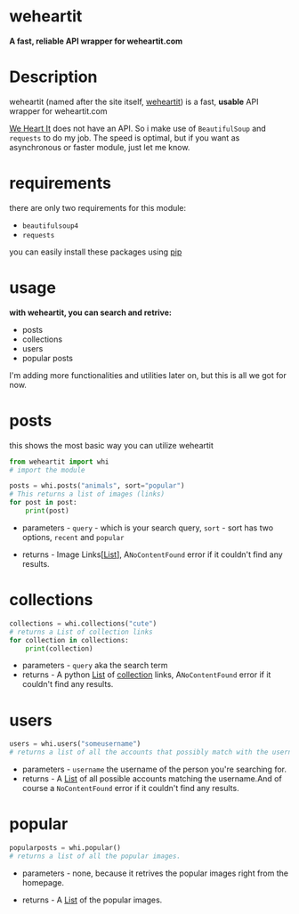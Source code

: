 # **weheartit**

**A fast, reliable API wrapper for weheartit.com**

# Description
weheartit (named after the site itself, [weheartit](https://weheartit.com))
is a fast, **usable** API wrapper for weheartit.com

[We Heart It](https://weheartit.com) does not have an API. So i make use of `BeautifulSoup`
and `requests` to do my job. The speed is optimal, but if you want
as asynchronous or faster module, just let me know.


# requirements
there are only two requirements for this module:
* `beautifulsoup4`
* `requests`

you can easily install these packages using [pip](https://pypi.org)


# usage
**with weheartit, you can search and retrive:**
* posts
* collections
* users
* popular posts

I'm adding more functionalities and utilities later on, 
but this is all we got for now. 


# posts

this shows the most basic way you can utilize weheartit
```python
from weheartit import whi
# import the module

posts = whi.posts("animals", sort="popular") 
# This returns a list of images (links) 
for post in post:
    print(post) 
```
* parameters - `query` - which is your search query, 
`sort` - sort has two options, `recent` and `popular`

* returns - Image Links[[List](https://docs.python.org/3/library/stdtypes.html#list)], A`NoContentFound` error if it couldn't find any results. 


# collections

```python
collections = whi.collections("cute") 
# returns a List of collection links
for collection in collections:
    print(collection) 
```
* parameters - `query` aka the search term
* returns - A python [List](https://docs.python.org/3/library/stdtypes.html#list) 
of [collection](https://weheartit.com/aargauu/collections/180895449-?usr=64895904) links, A`NoContentFound` error if it couldn't find any results. 


# users

```python
users = whi.users("someusername") 
# returns a list of all the accounts that possibly match with the username given. 
```
* parameters - `username` the username of the person you're searching for. 
* returns - A [List](https://docs.python.org/3/library/stdtypes.html#list) 
of all possible accounts matching the username.And of course a `NoContentFound` error if it couldn't find any results. 


# popular

```python
popularposts = whi.popular() 
# returns a list of all the popular images. 
```
* parameters - none, because it retrives the popular images
right from the homepage. 

* returns - A [List](https://docs.python.org/3/library/stdtypes.html#list) of the popular images. 
 
